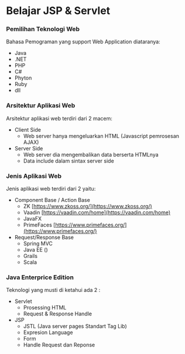 # Belajar JSP & Servlet

### Pemilihan Teknologi Web

Bahasa Pemograman yang support Web Application diataranya:
* Java
* .NET
* PHP
* C#
* Phyton
* Ruby
* dll

### Arsitektur Aplikasi Web

Arsitektur aplikasi web terdiri dari 2 macem:

* Client Side 
    - Web server hanya mengeluarkan HTML (Javascript pemrosesan AJAX)
* Server Side
    - Web server dia mengembalikan data berserta HTMLnya
    - Data include dalam sintax server side
    
### Jenis Aplikasi Web

Jenis aplikasi web terdiri dari 2 yaitu:

* Component Base / Action Base
    - ZK [https://www.zkoss.org/](https://www.zkoss.org/)
    - Vaadin [https://vaadin.com/home](https://vaadin.com/home)
    - JavaFX
    - PrimeFaces [https://www.primefaces.org/](https://www.primefaces.org/)
* Request/Response Base
    - Spring MVC
    - Java EE ()
    - Grails
    - Scala
    
### Java Enterprice Edition

Teknologi yang musti di ketahui ada 2 :

* Servlet
    * Prosessing HTML
    * Request & Response Handle
* JSP
    * JSTL (Java server pages Standart Tag Lib)
    * Expresion Language
    * Form
    * Handle Request dan Reponse
    
    